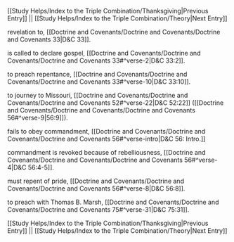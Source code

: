 [[Study Helps/Index to the Triple Combination/Thanksgiving|Previous Entry]]  ||  [[Study Helps/Index to the Triple Combination/Theory|Next Entry]]

 revelation to, [[Doctrine and Covenants/Doctrine and Covenants/Doctrine and Covenants 33|D&C 33]].

 is called to declare gospel, [[Doctrine and Covenants/Doctrine and Covenants/Doctrine and Covenants 33#^verse-2|D&C 33:2]].

 to preach repentance, [[Doctrine and Covenants/Doctrine and Covenants/Doctrine and Covenants 33#^verse-10|D&C 33:10]].

 to journey to Missouri, [[Doctrine and Covenants/Doctrine and Covenants/Doctrine and Covenants 52#^verse-22|D&C 52:22]] ([[Doctrine and Covenants/Doctrine and Covenants/Doctrine and Covenants 56#^verse-9|56:9]]).

 fails to obey commandment, [[Doctrine and Covenants/Doctrine and Covenants/Doctrine and Covenants 56#^verse-intro|D&C 56: Intro.]]

 commandment is revoked because of rebelliousness, [[Doctrine and Covenants/Doctrine and Covenants/Doctrine and Covenants 56#^verse-4|D&C 56:4-5]].

 must repent of pride, [[Doctrine and Covenants/Doctrine and Covenants/Doctrine and Covenants 56#^verse-8|D&C 56:8]].

 to preach with Thomas B. Marsh, [[Doctrine and Covenants/Doctrine and Covenants/Doctrine and Covenants 75#^verse-31|D&C 75:31]].

[[Study Helps/Index to the Triple Combination/Thanksgiving|Previous Entry]]  ||  [[Study Helps/Index to the Triple Combination/Theory|Next Entry]]